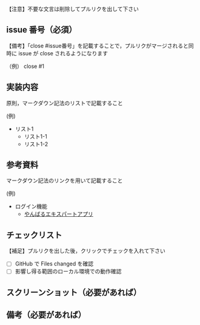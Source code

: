 【注意】不要な文言は削除してプルリクを出して下さい

## issue 番号（必須）

【備考】「close #issue番号」を記載することで，プルリクがマージされると同時に issue が close されるようになります

（例）
close #1

## 実装内容

原則，マークダウン記法のリストで記載すること

(例)

- リスト1
  - リスト1-1
  - リスト1-2  

## 参考資料

マークダウン記法のリンクを用いて記載すること

(例)

- ログイン機能
  - [やんばるエキスパートアプリ](https://www.yanbaru-code.com/texts/219)

## チェックリスト

【補足】プルリクを出した後，クリックでチェックを入れて下さい

- [ ] GitHub で Files changed を確認
- [ ] 影響し得る範囲のローカル環境での動作確認

## スクリーンショット（必要があれば）


## 備考（必要があれば）
